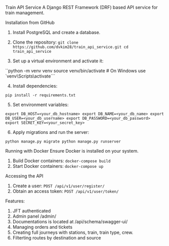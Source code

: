 Train API Service
A Django REST Framework (DRF) based API service for train management.

Installation from GitHub

1. Install PostgreSQL and create a database.

2. Clone the repository:
`git clone https://github.com/dvkim28/train_api_service.git
cd train_api_service
`
3. Set up a virtual environment and activate it:

``python -m venv venv
source venv/bin/activate  # On Windows use `venv\Scripts\activate```

4. Install dependencies:

`pip install -r requirements.txt
`

5. Set environment variables:

`export DB_HOST=<your_db_hostname>
export DB_NAME=<your_db_name>
export DB_USER=<your_db_username>
export DB_PASSWORD=<your_db_password>
export SECRET_KEY=<your_secret_key>`

6. Apply migrations and run the server:

`python manage.py migrate
python manage.py runserver`

Running with Docker
Ensure Docker is installed on your system.

1. Build Docker containers:
`docker-compose build`
2. Start Docker containers:
`docker-compose up`

Accessing the API

1. Create a user:
`POST /api/v1/user/register/`
2. Obtain an access token:
`POST /api/v1/user/token/`

Features:
1. JFT authenticated
2. Admin panel /admin/
3. Documentations is located at /api/schema/swagger-ui/
4. Managing orders and tickets
6. Creating full journeys with stations, train, train type, crew.
7. Filterting routes by destination and source